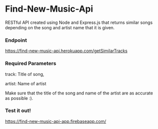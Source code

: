 # Find-New-Music-Api
RESTful API created using Node and Express.js that returns similar songs depending on the song and artist name that it is given.

### Endpoint
https://find-new-music-api.herokuapp.com/getSimilarTracks

### Required Parameters
track: Title of song, 

artist: Name of artist

Make sure that the title of the song and name of the artist are as accurate as possible :).

### Test it out!
https://find-new-music-api-app.firebaseapp.com/
